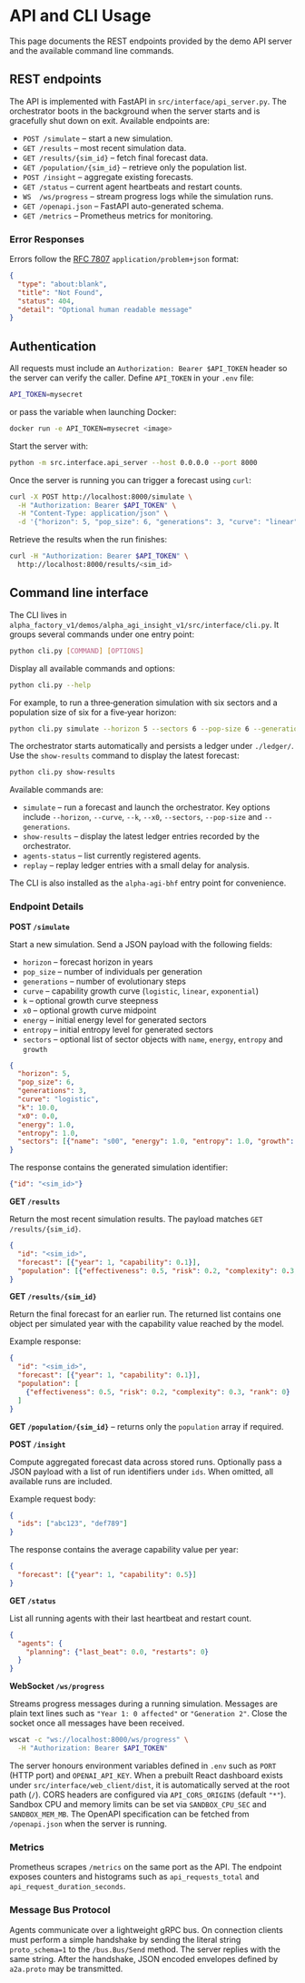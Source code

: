 # API and CLI Usage

This page documents the REST endpoints provided by the demo API server and the available command line commands.

## REST endpoints

The API is implemented with FastAPI in `src/interface/api_server.py`. The
orchestrator boots in the background when the server starts and is gracefully
shut down on exit. Available endpoints are:

- `POST /simulate` – start a new simulation.
- `GET /results` – most recent simulation data.
- `GET /results/{sim_id}` – fetch final forecast data.
- `GET /population/{sim_id}` – retrieve only the population list.
- `POST /insight` – aggregate existing forecasts.
- `GET /status` – current agent heartbeats and restart counts.
- `WS  /ws/progress` – stream progress logs while the simulation runs.
- `GET /openapi.json` – FastAPI auto-generated schema.
- `GET /metrics` – Prometheus metrics for monitoring.

### Error Responses

Errors follow the [RFC&nbsp;7807](https://datatracker.ietf.org/doc/html/rfc7807)
`application/problem+json` format:

```json
{
  "type": "about:blank",
  "title": "Not Found",
  "status": 404,
  "detail": "Optional human readable message"
}
```

## Authentication

All requests must include an `Authorization: Bearer $API_TOKEN` header so the
server can verify the caller. Define `API_TOKEN` in your `.env` file:

```bash
API_TOKEN=mysecret
```

or pass the variable when launching Docker:

```bash
docker run -e API_TOKEN=mysecret <image>
```

Start the server with:

```bash
python -m src.interface.api_server --host 0.0.0.0 --port 8000
```

Once the server is running you can trigger a forecast using `curl`:

```bash
curl -X POST http://localhost:8000/simulate \
  -H "Authorization: Bearer $API_TOKEN" \
  -H "Content-Type: application/json" \
  -d '{"horizon": 5, "pop_size": 6, "generations": 3, "curve": "linear", "energy": 1.0, "entropy": 1.0}'
```

Retrieve the results when the run finishes:

```bash
curl -H "Authorization: Bearer $API_TOKEN" \
  http://localhost:8000/results/<sim_id>
```

## Command line interface

The CLI lives in `alpha_factory_v1/demos/alpha_agi_insight_v1/src/interface/cli.py`. It groups several commands under one entry point:

```bash
python cli.py [COMMAND] [OPTIONS]
```

Display all available commands and options:

```bash
python cli.py --help
```

For example, to run a three‑generation simulation with six sectors and a
population size of six for a five‑year horizon:

```bash
python cli.py simulate --horizon 5 --sectors 6 --pop-size 6 --generations 3
```

The orchestrator starts automatically and persists a ledger under `./ledger/`.
Use the `show-results` command to display the latest forecast:

```bash
python cli.py show-results
```

Available commands are:

- `simulate` – run a forecast and launch the orchestrator. Key options include `--horizon`, `--curve`, `--k`, `--x0`, `--sectors`, `--pop-size` and `--generations`.
- `show-results` – display the latest ledger entries recorded by the orchestrator.
- `agents-status` – list currently registered agents.
- `replay` – replay ledger entries with a small delay for analysis.

The CLI is also installed as the `alpha-agi-bhf` entry point for convenience.

### Endpoint Details

**POST `/simulate`**

Start a new simulation. Send a JSON payload with the following fields:

- `horizon` – forecast horizon in years
- `pop_size` – number of individuals per generation
- `generations` – number of evolutionary steps
- `curve` – capability growth curve (`logistic`, `linear`, `exponential`)
- `k` – optional growth curve steepness
- `x0` – optional growth curve midpoint
- `energy` – initial energy level for generated sectors
- `entropy` – initial entropy level for generated sectors
- `sectors` – optional list of sector objects with `name`, `energy`, `entropy` and `growth`

```json
{
  "horizon": 5,
  "pop_size": 6,
  "generations": 3,
  "curve": "logistic",
  "k": 10.0,
  "x0": 0.0,
  "energy": 1.0,
  "entropy": 1.0,
  "sectors": [{"name": "s00", "energy": 1.0, "entropy": 1.0, "growth": 0.05}]
}
```

The response contains the generated simulation identifier:

```json
{"id": "<sim_id>"}
```

**GET `/results`**

Return the most recent simulation results. The payload matches
``GET /results/{sim_id}``.

```json
{
  "id": "<sim_id>",
  "forecast": [{"year": 1, "capability": 0.1}],
  "population": [{"effectiveness": 0.5, "risk": 0.2, "complexity": 0.3, "rank": 0}]
}
```

**GET `/results/{sim_id}`**

Return the final forecast for an earlier run. The returned list contains one
object per simulated year with the capability value reached by the model.

Example response:

```json
{
  "id": "<sim_id>",
  "forecast": [{"year": 1, "capability": 0.1}],
  "population": [
    {"effectiveness": 0.5, "risk": 0.2, "complexity": 0.3, "rank": 0}
  ]
}
```

**GET `/population/{sim_id}`** – returns only the ``population`` array if required.

**POST `/insight`**

Compute aggregated forecast data across stored runs. Optionally pass a JSON
payload with a list of run identifiers under ``ids``. When omitted, all
available runs are included.

Example request body:

```json
{
  "ids": ["abc123", "def789"]
}
```

The response contains the average capability value per year:

```json
{
  "forecast": [{"year": 1, "capability": 0.5}]
}
```

**GET `/status`**

List all running agents with their last heartbeat and restart count.

```json
{
  "agents": {
    "planning": {"last_beat": 0.0, "restarts": 0}
  }
}
```

**WebSocket `/ws/progress`**

Streams progress messages during a running simulation. Messages are plain text lines
such as `"Year 1: 0 affected"` or `"Generation 2"`. Close the socket once all
messages have been received.

```bash
wscat -c "ws://localhost:8000/ws/progress" \
  -H "Authorization: Bearer $API_TOKEN"
```

The server honours environment variables defined in `.env` such as `PORT` (HTTP port) and `OPENAI_API_KEY`. When a prebuilt React dashboard exists under `src/interface/web_client/dist`, it is automatically served at the root path (`/`). CORS headers are configured via `API_CORS_ORIGINS` (default `"*"`).
Sandbox CPU and memory limits can be set via `SANDBOX_CPU_SEC` and `SANDBOX_MEM_MB`.
The OpenAPI specification can be fetched from `/openapi.json` when the server is
running.

### Metrics

Prometheus scrapes `/metrics` on the same port as the API. The endpoint exposes
counters and histograms such as `api_requests_total` and
`api_request_duration_seconds`.

### Message Bus Protocol

Agents communicate over a lightweight gRPC bus. On connection clients must
perform a simple handshake by sending the literal string `proto_schema=1` to the
`/bus.Bus/Send` method. The server replies with the same string. After the
handshake, JSON encoded envelopes defined by `a2a.proto` may be transmitted.
